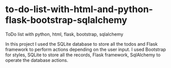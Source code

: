 # to-do-list-with-html-and-python-flask-bootstrap-sqlalchemy
ToDo list with python, html, flask, bootstrap, sqlalchemy

In this project I used the SQLite database to store all the todos and Flask framework
to perform actions depending on the user input.
I used Bootstrap for styles, SQLite to store all the records, Flask framework, SqlAlchemy to operate the database actions.
